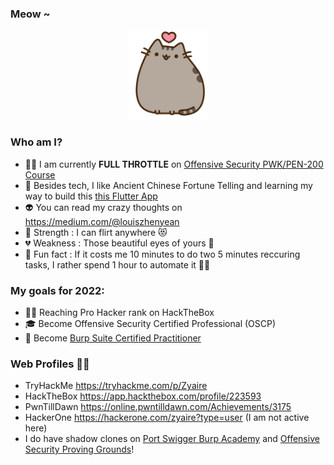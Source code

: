 ### Meow ~

<p align="center">
  <img src="kitten.png">
</p>

### Who am I?

- 👨‍💻 I am currently **FULL THROTTLE** on [Offensive Security PWK/PEN-200 Course](https://www.offensive-security.com/pwk-oscp/) <!--- maintaining [that Trading Bot](https://github.com/zyairelai/futures-hero) -->
- 🔮 Besides tech, I like Ancient Chinese Fortune Telling and learning my way to build this [this Flutter App](https://github.com/zyairelai/ching-chong-calculator)
- 👽 You can read my crazy thoughts on https://medium.com/@louiszhenyean 
- 💪 Strength : I can flirt anywhere 😻
- 💔 Weakness : Those beautiful eyes of yours 🥺
- 🦄 Fun fact : If it costs me 10 minutes to do two 5 minutes reccuring tasks, I rather spend 1 hour to automate it 🕺🏼

### My goals for 2022:
- 👨‍💻 Reaching Pro Hacker rank on HackTheBox
- 🎓 Become Offensive Security Certified Professional (OSCP)
- 🐞 Become [Burp Suite Certified Practitioner](https://portswigger.net/web-security/certification)

### Web Profiles 👨‍💻
- TryHackMe https://tryhackme.com/p/Zyaire
- HackTheBox https://app.hackthebox.com/profile/223593
- PwnTillDawn https://online.pwntilldawn.com/Achievements/3175
- HackerOne https://hackerone.com/zyaire?type=user (I am not active here)
- I do have shadow clones on [Port Swigger Burp Academy](https://portswigger.net/web-security/dashboard) and [Offensive Security Proving Grounds](https://www.offensive-security.com/labs/)!
